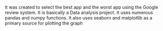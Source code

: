 It was created to select the best app and the worst app using the Google review system.
It is basically a Data analysis project.
It uses numerous pandas and numpy functions.
It also uses seaborn and matplotlib as a primary source for plotting the graph

